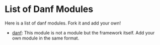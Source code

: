 List of Danf Modules
====================

Here is a list of danf modules. Fork it and add your own!

* [danf](https://github.com/gnodi/danf): This module is not a module but the framework itself. Add your own module in the same format.